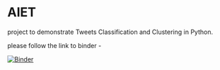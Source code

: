 # AIET

project to demonstrate Tweets Classification and Clustering in Python.

please follow the link to binder - 

[![Binder](https://mybinder.org/badge_logo.svg)](https://mybinder.org/v2/gh/avay/AIET.git/master)

